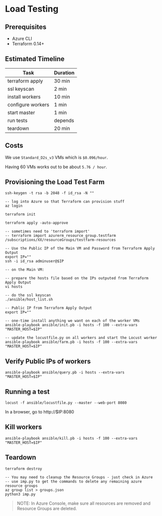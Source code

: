 
# Load Testing

## Prerequisites

* Azure CLI
* Terraform 0.14+

## Estimated Timeline

| Task              | Duration |
|-------------------|----------|
| terraform apply   | 30 min   |
| ssl keyscan       | 2 min    |
| install workers   | 10 min   |
| configure workers | 1 min    |
| start master      | 1 min    |
| run tests         | depends  |
| teardown          | 20 min   |

## Costs

We use `Standard_D2s_v3` VMs which is `$0.096/hour`.

Having 60 VMs works out to be about `5.76 / hour`.


## Provisioning the Load Test Farm

```
ssh-keygen -t rsa -b 2048 -f id_rsa -N ""

-- log into Azure so that Terraform can provision stuff
az login

terraform init

terraform apply -auto-approve

-- sometimes need to 'terraform import'
-- terraform import azurerm_resource_group.testfarm /subscriptions/XX/resourceGroups/testfarm-resources

-- Use the Public IP of the Main VM and Password from Terraform Apply Output
export IP=""
ssh -i id_rsa adminuser@$IP

-- on the Main VM:

-- prepare the hosts file based on the IPs outputed from Terraform Apply Output
vi hosts

-- do the ssl keyscan
./ansible/host_list.sh

-- Public IP from Terraform Apply Output
export IP=""

-- one-time install anything we want on each of the worker VMs
ansible-playbook ansible/init.pb -i hosts -f 100 --extra-vars "MASTER_HOST=$IP"

-- update the locustfile.py on all workers and start the Locust worker
ansible-playbook ansible/farm.pb -i hosts -f 100 --extra-vars "MASTER_HOST=$IP"

```

## Verify Public IPs of workers

```
ansible-playbook ansible/query.pb -i hosts --extra-vars "MASTER_HOST=$IP"
```

## Running a test

```
locust -f ansible/locustfile.py --master --web-port 8080
```

In a browser, go to http://$IP:8080

## Kill workers

```
ansible-playbook ansible/kill.pb -i hosts -f 100 --extra-vars "MASTER_HOST=$IP"
```

## Teardown

```
terraform destroy

-- You may need to cleanup the Resource Groups - just check in Azure
-- use imp.py to get the commands to delete any remaining azure resource groups
az group list > groups.json
python3 imp.py
```

> NOTE: In Azure Console, make sure all resources are removed and Resource Groups are deleted.

